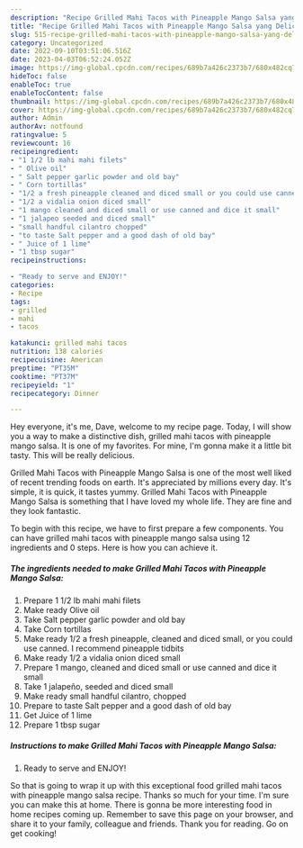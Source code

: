 ```yaml
---
description: "Recipe Grilled Mahi Tacos with Pineapple Mango Salsa yang Delicious}"
title: "Recipe Grilled Mahi Tacos with Pineapple Mango Salsa yang Delicious}"
slug: 515-recipe-grilled-mahi-tacos-with-pineapple-mango-salsa-yang-delicious
category: Uncategorized
date: 2022-09-10T03:51:06.516Z
date: 2023-04-03T06:52:24.052Z
image: https://img-global.cpcdn.com/recipes/689b7a426c2373b7/680x482cq70/grilled-mahi-tacos-with-pineapple-mango-salsa-recipe-main-photo.jpg
hideToc: false
enableToc: true
enableTocContent: false
thumbnail: https://img-global.cpcdn.com/recipes/689b7a426c2373b7/680x482cq70/grilled-mahi-tacos-with-pineapple-mango-salsa-recipe-main-photo.jpg
cover: https://img-global.cpcdn.com/recipes/689b7a426c2373b7/680x482cq70/grilled-mahi-tacos-with-pineapple-mango-salsa-recipe-main-photo.jpg
author: Admin
authorAv: notfound
ratingvalue: 5
reviewcount: 16
recipeingredient:
- "1 1/2 lb mahi mahi filets"
- " Olive oil"
- " Salt pepper garlic powder and old bay"
- " Corn tortillas"
- "1/2 a fresh pineapple cleaned and diced small or you could use canned I recommend pineapple tidbits"
- "1/2 a vidalia onion diced small"
- "1 mango cleaned and diced small or use canned and dice it small"
- "1 jalapeo seeded and diced small"
- "small handful cilantro chopped"
- "to taste Salt pepper and a good dash of old bay"
- " Juice of 1 lime"
- "1 tbsp sugar"
recipeinstructions:

- "Ready to serve and ENJOY!"
categories:
- Recipe
tags:
- grilled
- mahi
- tacos

katakunci: grilled mahi tacos 
nutrition: 138 calories
recipecuisine: American
preptime: "PT35M"
cooktime: "PT37M"
recipeyield: "1"
recipecategory: Dinner

---
```



Hey everyone, it's me, Dave, welcome to my recipe page. Today, I will show you a way to make a distinctive dish, grilled mahi tacos with pineapple mango salsa. It is one of my favorites. For mine, I'm gonna make it a little bit tasty. This will be really delicious.



Grilled Mahi Tacos with Pineapple Mango Salsa is one of the most well liked of recent trending foods on earth. It's appreciated by millions every day. It's simple, it is quick, it tastes yummy. Grilled Mahi Tacos with Pineapple Mango Salsa is something that I have loved my whole life. They are fine and they look fantastic.


To begin with this recipe, we have to first prepare a few components. You can have grilled mahi tacos with pineapple mango salsa using 12 ingredients and 0 steps. Here is how you can achieve it.

<!--inarticleads1-->

##### The ingredients needed to make Grilled Mahi Tacos with Pineapple Mango Salsa:

1. Prepare 1 1/2 lb mahi mahi filets
1. Make ready  Olive oil
1. Take  Salt pepper garlic powder and old bay
1. Take  Corn tortillas
1. Make ready 1/2 a fresh pineapple, cleaned and diced small, or you could use canned. I recommend pineapple tidbits
1. Make ready 1/2 a vidalia onion diced small
1. Prepare 1 mango, cleaned and diced small or use canned and dice it small
1. Take 1 jalapeño, seeded and diced small
1. Make ready small handful cilantro, chopped
1. Prepare to taste Salt pepper and a good dash of old bay
1. Get  Juice of 1 lime
1. Prepare 1 tbsp sugar




<!--inarticleads2-->

##### Instructions to make Grilled Mahi Tacos with Pineapple Mango Salsa:


1. Ready to serve and ENJOY!



So that is going to wrap it up with this exceptional food grilled mahi tacos with pineapple mango salsa recipe. Thanks so much for your time. I'm sure you can make this at home. There is gonna be more interesting food in home recipes coming up. Remember to save this page on your browser, and share it to your family, colleague and friends. Thank you for reading. Go on get cooking!
